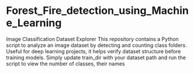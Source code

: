 # Forest_Fire_detection_using_Machine_Learning
Image Classification Dataset Explorer This repository contains a Python script to analyze an image dataset by detecting and counting class folders. Useful for deep learning projects, it helps verify dataset structure before training models. Simply update train_dir with your dataset path and run the script to view the number of classes, their names
